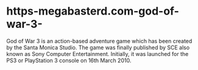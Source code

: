 # https-megabasterd.com-god-of-war-3-
God of War 3 is an action-based adventure game which has been created by the Santa Monica Studio. The game was finally published by SCE also known as Sony Computer Entertainment. Initially, it was launched for the PS3 or PlayStation 3 console on 16th March 2010.
